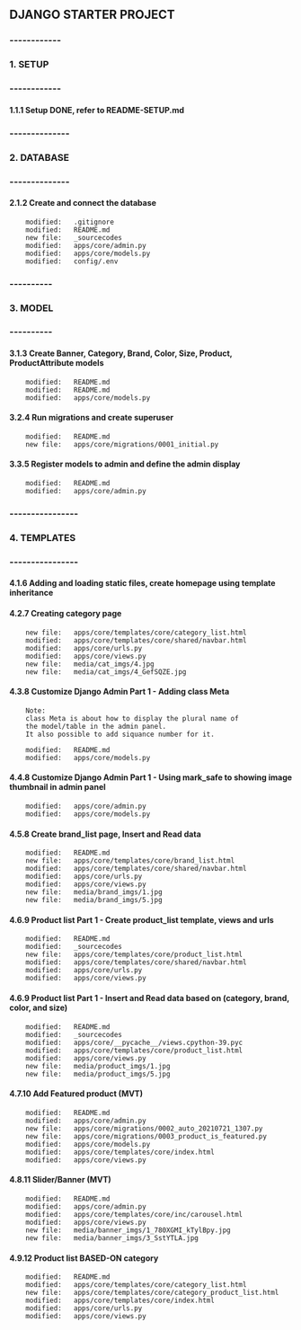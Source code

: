 ## DJANGO STARTER PROJECT

### ------------
### 1. SETUP
### ------------


#### 1.1.1 Setup DONE, refer to README-SETUP.md


### --------------
### 2. DATABASE
### --------------


#### 2.1.2 Create and connect the database

        modified:   .gitignore
        modified:   README.md
        new file:   _sourcecodes
        modified:   apps/core/admin.py
        modified:   apps/core/models.py
        modified:   config/.env


### ----------
### 3. MODEL
### ----------


#### 3.1.3 Create Banner, Category, Brand, Color, Size, Product, ProductAttribute models

        modified:   README.md
        modified:   README.md
        modified:   apps/core/models.py


#### 3.2.4 Run migrations and create superuser

        modified:   README.md
        new file:   apps/core/migrations/0001_initial.py


#### 3.3.5 Register models to admin and define the admin display

        modified:   README.md
        modified:   apps/core/admin.py

### ----------------
### 4. TEMPLATES
### ----------------


#### 4.1.6 Adding and loading static files, create homepage using template inheritance


#### 4.2.7 Creating category page

        new file:   apps/core/templates/core/category_list.html
        modified:   apps/core/templates/core/shared/navbar.html
        modified:   apps/core/urls.py
        modified:   apps/core/views.py
        new file:   media/cat_imgs/4.jpg
        new file:   media/cat_imgs/4_GefSQZE.jpg


#### 4.3.8 Customize Django Admin Part 1 - Adding class Meta

        Note:
        class Meta is about how to display the plural name of
        the model/table in the admin panel.
        It also possible to add siquance number for it. 

        modified:   README.md
        modified:   apps/core/models.py


#### 4.4.8 Customize Django Admin Part 1 - Using mark_safe to showing image thumbnail in admin panel

        modified:   apps/core/admin.py
        modified:   apps/core/models.py


#### 4.5.8 Create brand_list page, Insert and Read data

        modified:   README.md
        new file:   apps/core/templates/core/brand_list.html
        modified:   apps/core/templates/core/shared/navbar.html
        modified:   apps/core/urls.py
        modified:   apps/core/views.py
        new file:   media/brand_imgs/1.jpg
        new file:   media/brand_imgs/5.jpg


#### 4.6.9 Product list Part 1 - Create product_list template, views and urls

        modified:   README.md
        modified:   _sourcecodes
        new file:   apps/core/templates/core/product_list.html
        modified:   apps/core/templates/core/shared/navbar.html
        modified:   apps/core/urls.py
        modified:   apps/core/views.py

#### 4.6.9 Product list Part 1 - Insert and Read data based on (category, brand, color, and size)

        modified:   README.md
        modified:   _sourcecodes
        modified:   apps/core/__pycache__/views.cpython-39.pyc
        modified:   apps/core/templates/core/product_list.html
        modified:   apps/core/views.py
        new file:   media/product_imgs/1.jpg
        new file:   media/product_imgs/5.jpg


#### 4.7.10 Add Featured product (MVT)

        modified:   README.md
        modified:   apps/core/admin.py
        new file:   apps/core/migrations/0002_auto_20210721_1307.py
        new file:   apps/core/migrations/0003_product_is_featured.py
        modified:   apps/core/models.py
        modified:   apps/core/templates/core/index.html
        modified:   apps/core/views.py


#### 4.8.11 Slider/Banner (MVT)

        modified:   README.md
        modified:   apps/core/admin.py
        modified:   apps/core/templates/core/inc/carousel.html
        modified:   apps/core/views.py
        new file:   media/banner_imgs/1_780XGMI_kTylBpy.jpg
        new file:   media/banner_imgs/3_SstYTLA.jpg


#### 4.9.12 Product list BASED-ON category

        modified:   README.md
        modified:   apps/core/templates/core/category_list.html
        new file:   apps/core/templates/core/category_product_list.html
        modified:   apps/core/templates/core/index.html
        modified:   apps/core/urls.py
        modified:   apps/core/views.py























